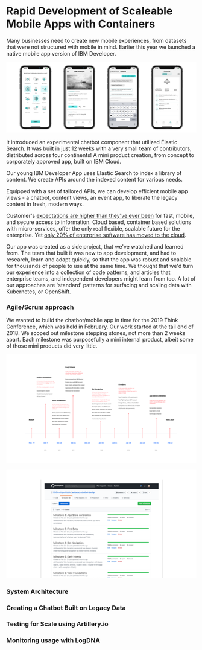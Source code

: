 
# Rapid Development of Scaleable Mobile Apps with Containers

Many businesses need to create new mobile experiences, from datasets that were not structured with mobile in mind. Earlier this year we launched a native mobile app version of IBM Developer.

![phoneviews](phoneviews@2x.png)

It introduced an experimental chatbot component that utilized Elastic Search. It was built in just 12 weeks with a very small team of contributors, distributed across four continents! A mini product creation, from concept to corporately approved app, built on IBM Cloud.

Our young IBM Developer App uses Elastic Search to index a library of content. We create APIs around the indexed content for various needs.

Equipped with a set of tailored APIs, we can develop efficient mobile app views - a chatbot, content views, an event app, to liberate the legacy content in fresh, modern ways.

Customer's [expectations are higher than they've ever been](https://www.gartner.com/en/newsroom/press-releases/2019-04-04-gartner-says-the-future-of-app-development-is-multiex) for fast, mobile, and secure access to information. Cloud based, container based solutions with micro-services, offer the only real flexible, scalable future for the enterprise. Yet [only 20% of enterprise software has moved to the cloud](https://www.ibm.com/blogs/cloud-computing/2019/03/05/20-percent-cloud-transformation/).

Our app was created as a side project, that we've watched and learned from. The team that built it was new to app development, and had to research, learn and adapt quickly, so that the app was robust and scalable for thousands of people to use at the same time. We thought that we'd turn our experience into a collection of code patterns, and articles that enterprise teams, and independent developers might learn from too. A lot of our approaches are 'standard' patterns for surfacing and scaling data with Kubernetes, or OpenShift.


### Agile/Scrum approach

We wanted to build the chatbot/mobile app in time for the 2019 Think Conference, which was held in February. Our work started at the tail end of 2018. We scoped out milestone stepping stones, not more than 2 weeks apart. Each milestone was purposefully a mini internal product, albeit some of those mini products did very little.

![milestones](milestones@2x.png)

![milestones](milestonesgithub.png)



### System Architecture


### Creating a Chatbot Built on Legacy Data  


### Testing for Scale using Artillery.io



### Monitoring usage with LogDNA  
